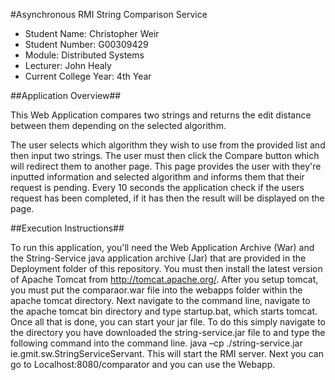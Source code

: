 #Asynchronous RMI String Comparison Service

- Student Name: Christopher Weir
- Student Number: G00309429
- Module: Distributed Systems
- Lecturer: John Healy
- Current College Year: 4th Year

##Application Overview##

This Web Application compares two strings and returns the edit distance between them depending on the selected algorithm.

The user selects which algorithm they wish to use from the provided list and then input two strings. The user must then click the Compare
button which will redirect them to another page. This page provides the user with they're inputted information and selected algorithm and
informs them that their request is pending. Every 10 seconds the application check if the users request has been completed, if it has
then the result will be displayed on the page.

##Execution Instructions##

To run this application, you'll need the Web Application Archive (War) and the String-Service java application archive (Jar) that are provided in the Deployment folder of this
repository. You must then install the latest version of Apache Tomcat from http://tomcat.apache.org/. After you setup tomcat, you must put the comparaor.war file into the
webapps folder within the apache tomcat directory. Next navigate to the command line, navigate to the apache tomcat bin directory and type startup.bat, which starts tomcat.
Once all that is done, you can start your jar file. To do this simply navigate to the directory you have downloaded the string-service.jar file to and type the following command 
into the command line. java –cp ./string-service.jar ie.gmit.sw.StringServiceServant. This will start the RMI server. Next you can go to Localhost:8080/comparator and you can use the Webapp.
